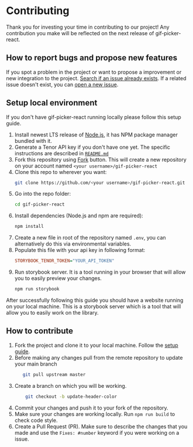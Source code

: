 # Contributing

Thank you for investing your time in contributing to our project! Any contribution you
make will be reflected on the next release of gif-picker-react.

## How to report bugs and propose new features

If you spot a problem in the project or want to propose a improvement or new integration
to the project. [Search if an issue already exists](https://github.com/MrBartusek/gif-picker-react/issues).
If a related issue doesn't exist, you can [open a new issue](https://github.com/MrBartusek/gif-picker-react/issues/new/choose).

## Setup local environment

If you don't have gif-picker-react running locally please follow this setup guide.

1. Install newest LTS release of [Node.js](https://nodejs.org/en/), it has NPM package
   manager bundled with it.
1. Generate a Tenor API key if you don't have one yet. The specific instructions are
   described in [`README.md`](README.md)
1. Fork this repository using [Fork](https://github.com/MrBartusek/gif-picker-react/fork)
   button. This will create a new repository on your account named `<your username>/gif-picker-react`
1. Clone this repo to wherever you want:
   ```sh
   git clone https://github.com/<your username>/gif-picker-react.git
   ```
1. Go into the repo folder:
   ```sh
   cd gif-picker-react
   ```
1. Install dependencies (Node.js and npm are required):
   ```sh
   npm install
   ```
1. Create a new file in root of the repository named `.env`, you can alternatively do this
   via environmental variables.
1. Populate this file with your api key in following format:
    ```ini
    STORYBOOK_TENOR_TOKEN="YOUR_API_TOKEN"
    ```
1. Run storybook server. It is a tool running in your browser that will allow you to easily
   preview your changes.
   ```sh
   npm run storybook
   ```

After successfully following this guide you should have a website running on your local machine.
This is a storybook server which is a tool that will allow you to easily work on the library.

## How to contribute

1. Fork the project and clone it to your local machine. Follow the [setup guide](#setup-local-environment).
1. Before making any changes pull from the remote repository to update your main branch
   ```sh
      git pull upstream master
   ```
1. Create a branch on which you will be working.
   ```sh
       git checkout -b update-header-color
   ```
1. Commit your changes and push it to your fork of the repository.
1. Make sure your changes are working locally. Run `npm run build` to check code style.
1. Create a Pull Request (PR). Make sure to describe the changes that you made and use
   the `Fixes: #number` keyword if you were working on a issue.
